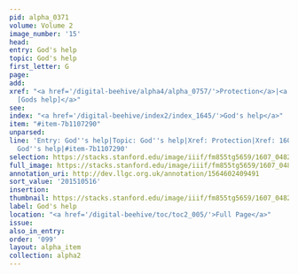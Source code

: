 ```yaml
---
pid: alpha_0371
volume: Volume 2
image_number: '15'
head:
entry: God's help
topic: God's help
first_letter: G
page:
add:
xref: "<a href='/digital-beehive/alpha4/alpha_0757/'>Protection</a>|<a href='/digital-beehive/num1/num_0167/'>160
  [Gods help]</a>"
see:
index: "<a href='/digital-beehive/index2/index_1645/'>God's help</a>"
item: "#item-7b1107290"
unparsed:
line: 'Entry: God''s help|Topic: God''s help|Xref: Protection|Xref: 160 [Gods help]|Index:
  God''s help|#item-7b1107290'
selection: https://stacks.stanford.edu/image/iiif/fm855tg5659/1607_0482/331,516,3076,332/full/0/default.jpg
full_image: https://stacks.stanford.edu/image/iiif/fm855tg5659/1607_0482/full/full/0/default.jpg
annotation_uri: http://dev.llgc.org.uk/annotation/1564602409491
sort_value: '201510516'
insertion:
thumbnail: https://stacks.stanford.edu/image/iiif/fm855tg5659/1607_0482/331,516,600,180/250,/0/default.jpg
label: God's help
location: "<a href='/digital-beehive/toc/toc2_005/'>Full Page</a>"
issue:
also_in_entry:
order: '099'
layout: alpha_item
collection: alpha2
---
```

